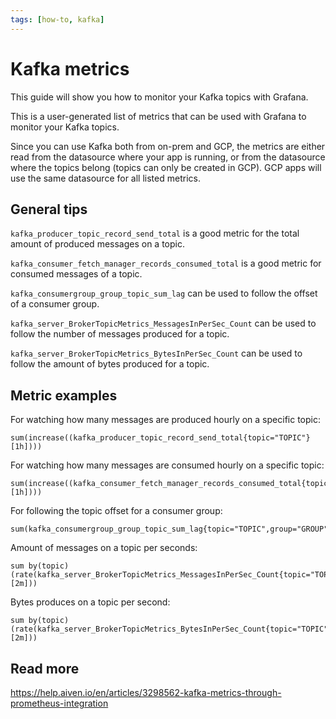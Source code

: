 ```yaml
---
tags: [how-to, kafka]
---
```


# Kafka metrics
This guide will show you how to monitor your Kafka topics with Grafana.

This is a user-generated list of metrics that can be used with Grafana to monitor your Kafka topics.

Since you can use Kafka both from on-prem and GCP, the metrics are either read from the datasource where your app is running, or from the datasource where the topics belong (topics can only be created in GCP).
GCP apps will use the same datasource for all listed metrics.

## General tips
`kafka_producer_topic_record_send_total` is a good metric for the total amount of produced messages on a topic.

`kafka_consumer_fetch_manager_records_consumed_total` is a good metric for consumed messages of a topic.

`kafka_consumergroup_group_topic_sum_lag` can be used to follow the offset of a consumer group.

`kafka_server_BrokerTopicMetrics_MessagesInPerSec_Count` can be used to follow the number of messages produced for a topic.

`kafka_server_BrokerTopicMetrics_BytesInPerSec_Count` can be used to follow the amount of bytes produced for a topic.


## Metric examples

For watching how many messages are produced hourly on a specific topic:
```
sum(increase((kafka_producer_topic_record_send_total{topic="TOPIC"}[1h])))
```

For watching how many messages are consumed hourly on a specific topic:
```
sum(increase((kafka_consumer_fetch_manager_records_consumed_total{topic="TOPIC"}[1h])))
```

For following the topic offset for a consumer group:
```
sum(kafka_consumergroup_group_topic_sum_lag{topic="TOPIC",group="GROUP"})
```

Amount of messages on a topic per seconds:
```
sum by(topic) (rate(kafka_server_BrokerTopicMetrics_MessagesInPerSec_Count{topic="TOPIC"}[2m]))
```

Bytes produces on a topic per second:
```
sum by(topic) (rate(kafka_server_BrokerTopicMetrics_BytesInPerSec_Count{topic="TOPIC"}[2m]))
```

## Read more

https://help.aiven.io/en/articles/3298562-kafka-metrics-through-prometheus-integration
